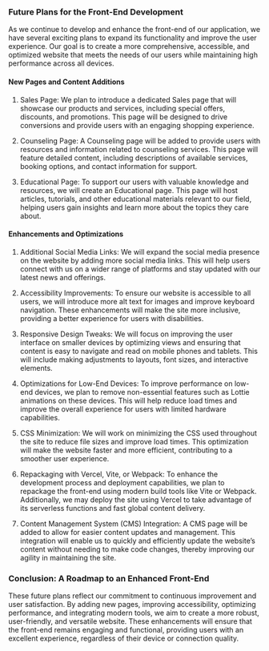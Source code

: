 ### Future Plans for the Front-End Development

As we continue to develop and enhance the front-end of our application, we have several exciting plans to expand its functionality and improve the user experience. Our goal is to create a more comprehensive, accessible, and optimized website that meets the needs of our users while maintaining high performance across all devices.

#### New Pages and Content Additions

1. Sales Page: We plan to introduce a dedicated Sales page that will showcase our products and services, including special offers, discounts, and promotions. This page will be designed to drive conversions and provide users with an engaging shopping experience.

2. Counseling Page: A Counseling page will be added to provide users with resources and information related to counseling services. This page will feature detailed content, including descriptions of available services, booking options, and contact information for support.

3. Educational Page: To support our users with valuable knowledge and resources, we will create an Educational page. This page will host articles, tutorials, and other educational materials relevant to our field, helping users gain insights and learn more about the topics they care about.

#### Enhancements and Optimizations

1. Additional Social Media Links: We will expand the social media presence on the website by adding more social media links. This will help users connect with us on a wider range of platforms and stay updated with our latest news and offerings.

2. Accessibility Improvements: To ensure our website is accessible to all users, we will introduce more alt text for images and improve keyboard navigation. These enhancements will make the site more inclusive, providing a better experience for users with disabilities.

3. Responsive Design Tweaks: We will focus on improving the user interface on smaller devices by optimizing views and ensuring that content is easy to navigate and read on mobile phones and tablets. This will include making adjustments to layouts, font sizes, and interactive elements.

4. Optimizations for Low-End Devices: To improve performance on low-end devices, we plan to remove non-essential features such as Lottie animations on these devices. This will help reduce load times and improve the overall experience for users with limited hardware capabilities.

5. CSS Minimization: We will work on minimizing the CSS used throughout the site to reduce file sizes and improve load times. This optimization will make the website faster and more efficient, contributing to a smoother user experience.

6. Repackaging with Vercel, Vite, or Webpack: To enhance the development process and deployment capabilities, we plan to repackage the front-end using modern build tools like Vite or Webpack. Additionally, we may deploy the site using Vercel to take advantage of its serverless functions and fast global content delivery.

7. Content Management System (CMS) Integration: A CMS page will be added to allow for easier content updates and management. This integration will enable us to quickly and efficiently update the website’s content without needing to make code changes, thereby improving our agility in maintaining the site.

### Conclusion: A Roadmap to an Enhanced Front-End

These future plans reflect our commitment to continuous improvement and user satisfaction. By adding new pages, improving accessibility, optimizing performance, and integrating modern tools, we aim to create a more robust, user-friendly, and versatile website. These enhancements will ensure that the front-end remains engaging and functional, providing users with an excellent experience, regardless of their device or connection quality.
